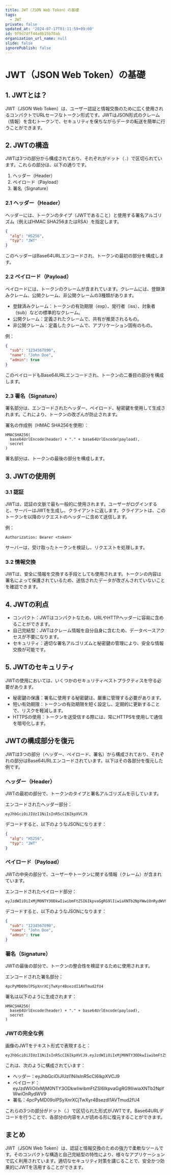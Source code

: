 ```yaml
---
title: JWT（JSON Web Token）の基礎
tags:
  - JWT
private: false
updated_at: '2024-07-17T01:11:59+09:00'
id: 9f9d7dff44a8b15b70ab
organization_url_name: null
slide: false
ignorePublish: false
---
```

# JWT（JSON Web Token）の基礎

## 1. JWTとは？
JWT（JSON Web Token）は、ユーザー認証と情報交換のために広く使用されるコンパクトでURLセーフなトークン形式です。JWTはJSON形式のクレーム（情報）を含むトークンで、セキュリティを保ちながらデータの転送を簡単に行うことができます。

## 2. JWTの構造
JWTは3つの部分から構成されており、それぞれがドット（`.`）で区切られています。これらの部分は、以下の通りです。

1. ヘッダー（Header）
2. ペイロード（Payload）
3. 署名（Signature）

### 2.1 ヘッダー（Header）
ヘッダーには、トークンのタイプ（JWTであること）と使用する署名アルゴリズム（例えばHMAC SHA256またはRSA）を指定します。

```json
{
  "alg": "HS256",
  "typ": "JWT"
}
```

このヘッダーはBase64URLエンコードされ、トークンの最初の部分を構成します。

### 2.2 ペイロード（Payload）
ペイロードには、トークンのクレームが含まれています。クレームには、登録済みクレーム、公開クレーム、非公開クレームの3種類があります。

- 登録済みクレーム：トークンの有効期限（exp）、発行者（iss）、対象者（sub）などの標準的なクレーム。
- 公開クレーム：定義されたクレームで、共有が推奨されるもの。
- 非公開クレーム：定義したクレームで、アプリケーション固有のもの。

例：

```json
{
  "sub": "1234567890",
  "name": "John Doe",
  "admin": true
}
```

このペイロードもBase64URLエンコードされ、トークンの二番目の部分を構成します。

### 2.3 署名（Signature）
署名部分は、エンコードされたヘッダー、ペイロード、秘密鍵を使用して生成されます。これにより、トークンの改ざんが防止されます。

署名の作成例（HMAC SHA256を使用）：

```plaintext
HMACSHA256(
  base64UrlEncode(header) + "." + base64UrlEncode(payload),
  secret
)
```

署名部分は、トークンの最後の部分を構成します。

## 3. JWTの使用例
### 3.1 認証
JWTは、認証の文脈で最も一般的に使用されます。ユーザーがログインすると、サーバーはJWTを生成し、クライアントに返します。クライアントは、このトークンを以降のリクエストのヘッダーに含めて送信します。

例：

```plaintext
Authorization: Bearer <token>
```

サーバーは、受け取ったトークンを検証し、リクエストを処理します。

### 3.2 情報交換
JWTは、安全に情報を交換する手段としても使用されます。トークンの内容は署名によって保護されているため、送信されたデータが改ざんされていないことを確認できます。

## 4. JWTの利点
- コンパクト：JWTはコンパクトなため、URLやHTTPヘッダーに容易に含めることができます。
- 自己完結型：JWTはクレーム情報を自分自身に含むため、データベースアクセスが不要になります。
- セキュリティ：適切な署名アルゴリズムと秘密鍵の管理により、安全な情報交換が可能です。

## 5. JWTのセキュリティ
JWTの使用においては、いくつかのセキュリティベストプラクティスを守る必要があります。

- 秘密鍵の保護：署名に使用する秘密鍵は、厳重に管理する必要があります。
- 短い有効期限：トークンの有効期限を短く設定し、定期的に更新することで、リスクを軽減します。
- HTTPSの使用：トークンを送受信する際には、常にHTTPSを使用して通信を暗号化します。



## JWTの構成部分を復元
JWTは3つの部分（ヘッダー、ペイロード、署名）から構成されており、それぞれの部分はBase64URLエンコードされています。以下はその各部分を復元した例です。

### ヘッダー（Header）
JWTの最初の部分で、トークンのタイプと署名アルゴリズムを示しています。

エンコードされたヘッダー部分：

```plaintext
eyJhbGciOiJIUzI1NiIsInR5cCI6IkpXVCJ9
```

デコードすると、以下のようなJSONになります：

```json
{
  "alg": "HS256",
  "typ": "JWT"
}
```

### ペイロード（Payload）
JWTの中央の部分で、ユーザーやトークンに関する情報（クレーム）が含まれています。

エンコードされたペイロード部分：

```plaintext
eyJzdWIiOiIxMjM0NTY3ODkwIiwibmFtZSI6IkpvaGgRG9lIiwiaXNTb2NpYWwiOnRydWV9
```

デコードすると、以下のようなJSONになります：

```json
{
  "sub": "1234567890",
  "name": "John Doe",
  "admin": true
}
```

### 署名（Signature）
JWTの最後の部分で、トークンの整合性を検証するために使用されます。

エンコードされた署名部分：

```plaintext
4pcPyMD09olPSyXnrXCjTwXyr4BsezdI1AVTmud2fU4
```

署名は以下のように生成されます：

```plaintext
HMACSHA256(
  base64UrlEncode(header) + "." + base64UrlEncode(payload),
  secret
)
```

### JWTの完全な例
画像のJWTをテキスト形式で表現すると：

```plaintext
eyJhbGciOiJIUzI1NiIsInR5cCI6IkpXVCJ9.eyJzdWIiOiIxMjM0NTY3ODkwIiwibmFtZSI6IkpvaGgRG9lIiwiaXNTb2NpYWwiOnRydWV9.4pcPyMD09olPSyXnrXCjTwXyr4BsezdI1AVTmud2fU4
```

これは、次のように構成されています：

- ヘッダー：eyJhbGciOiJIUzI1NiIsInR5cCI6IkpXVCJ9
- ペイロード：eyJzdWIiOiIxMjM0NTY3ODkwIiwibmFtZSI6IkpvaGgRG9lIiwiaXNTb2NpYWwiOnRydWV9
- 署名：4pcPyMD09olPSyXnrXCjTwXyr4BsezdI1AVTmud2fU4

これらの3つの部分がドット（.）で区切られた形式がJWTです。Base64URLデコードを行うことで、各部分の内容を人が読める形に復元することができます。

## まとめ
JWT（JSON Web Token）は、認証と情報交換のための強力で柔軟なツールです。そのコンパクトな構造と自己完結型の特性により、様々なアプリケーションで広く利用されています。適切なセキュリティ対策を講じることで、安全かつ効果的にJWTを活用することができます。
